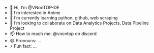 - 👋 Hi, I’m @VNonTOP-DE
- 👀 I’m interested in Anime
- 🌱 I’m currently learning python, github, web scraping
- 💞️ I’m looking to collaborate on Data Analytics Projects, Data Pipeline Project
- 📫 How to reach me: @vnontop on discord
- 😄 Pronouns: ...
- ⚡ Fun fact: ...

<!---
VNonTOP-DE/VNonTOP-DE is a ✨ special ✨ repository because its `README.md` (this file) appears on your GitHub profile.
You can click the Preview link to take a look at your changes.
--->
